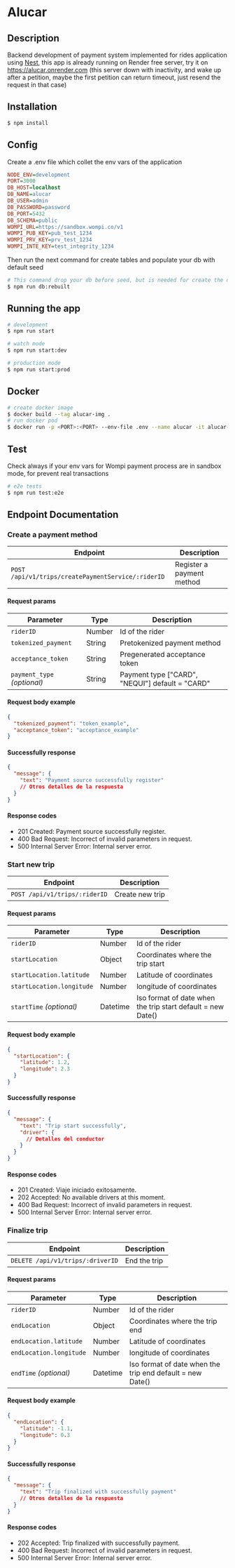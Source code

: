 # Alucar

## Description

Backend development of payment system implemented for rides application using [Nest](https://github.com/nestjs/nest), this app is already running on Render free server, try it on https://alucar.onrender.com (this server down with inactivity, and wake up after a petition, maybe the first petition can return timeout, just resend the request in that case)

## Installation

```bash
$ npm install
```

## Config

Create a .env file which collet the env vars of the application

```ini
NODE_ENV=development
PORT=3000
DB_HOST=localhost
DB_NAME=alucar
DB_USER=admin
DB_PASSWORD=password
DB_PORT=5432
DB_SCHEMA=public
WOMPI_URL=https://sandbox.wompi.co/v1
WOMPI_PUB_KEY=pub_test_1234
WOMPI_PRV_KEY=prv_test_1234
WOMPI_INTE_KEY=test_integrity_1234
```

Then run the next command for create tables and populate your db with default seed

```bash
# This command drop your db before seed, but is needed for create the db structure of tables
$ npm run db:rebuilt
```

## Running the app

```bash
# development
$ npm run start

# watch mode
$ npm run start:dev

# production mode
$ npm run start:prod
```

## Docker

```bash
# create docker image
$ docker build --tag alucar-img .
# run docker pod
$ docker run -p <PORT>:<PORT> --env-file .env --name alucar -it alucar-img
```

## Test

Check always if your env vars for Wompi payment process are in sandbox mode, for prevent real transactions

```bash
# e2e tests
$ npm run test:e2e
```

## Endpoint Documentation

### Create a payment method

| Endpoint                                           | Description               |
| -------------------------------------------------- | ------------------------- |
| `POST /api/v1/trips/createPaymentService/:riderID` | Register a payment method |

#### Request params

| Parameter                   | Type   | Description                                     |
| --------------------------- | ------ | ----------------------------------------------- |
| `riderID`                   | Number | Id of the rider                                 |
| `tokenized_payment`         | String | Pretokenized payment method                     |
| `acceptance_token`          | String | Pregenerated acceptance token                   |
| `payment_type` _(optional)_ | String | Payment type ["CARD", "NEQUI"] default = "CARD" |

#### Request body example

```json
{
  "tokenized_payment": "token_example",
  "acceptance_token": "acceptance_example"
}
```

#### Successfully response

```json
{
  "message": {
    "text": "Payment source successfully register"
    // Otros detalles de la respuesta
  }
}
```

#### Response codes

- 201 Created: Payment source successfully register.
- 400 Bad Request: Incorrect of invalid parameters in request.
- 500 Internal Server Error: Internal server error.

### Start new trip

| Endpoint                      | Description     |
| ----------------------------- | --------------- |
| `POST /api/v1/trips/:riderID` | Create new trip |

#### Request params

| Parameter                 | Type     | Description                                                 |
| ------------------------- | -------- | ----------------------------------------------------------- |
| `riderID`                 | Number   | Id of the rider                                             |
| `startLocation`           | Object   | Coordinates where the trip start                            |
| `startLocation.latitude`  | Number   | Latitude of coordinates                                     |
| `startLocation.longitude` | Number   | longitude of coordinates                                    |
| `startTime` _(optional)_  | Datetime | Iso format of date when the trip start default = new Date() |

#### Request body example

```json
{
  "startLocation": {
    "latitude": 1.2,
    "longitude": 2.3
  }
}
```

#### Successfully response

```json
{
  "message": {
    "text": "Trip start successfully",
    "driver": {
      // Detalles del conductor
    }
  }
}
```

#### Response codes

- 201 Created: Viaje iniciado exitosamente.
- 202 Accepted: No available drivers at this moment.
- 400 Bad Request: Incorrect of invalid parameters in request.
- 500 Internal Server Error: Internal server error.

### Finalize trip

| Endpoint                         | Description  |
| -------------------------------- | ------------ |
| `DELETE /api/v1/trips/:driverID` | End the trip |

#### Request params

| Parameter               | Type     | Description                                               |
| ----------------------- | -------- | --------------------------------------------------------- |
| `riderID`               | Number   | Id of the rider                                           |
| `endLocation`           | Object   | Coordinates where the trip end                            |
| `endLocation.latitude`  | Number   | Latitude of coordinates                                   |
| `endLocation.longitude` | Number   | longitude of coordinates                                  |
| `endTime` _(optional)_  | Datetime | Iso format of date when the trip end default = new Date() |

#### Request body example

```json
{
  "endLocation": {
    "latitude": -1.1,
    "longitude": 0.3
  }
}
```

#### Successfully response

```json
{
  "message": {
    "text": "Trip finalized with successfully payment"
    // Otros detalles de la respuesta
  }
}
```

#### Response codes

- 202 Accepted: Trip finalized with successfully payment.
- 400 Bad Request: Incorrect of invalid parameters in request.
- 500 Internal Server Error: Internal server error.
